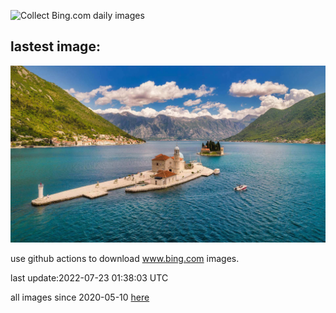 ![Collect Bing.com daily images](https://github.com/counter2015/bing-daily-images/workflows/Collect%20Bing.com%20daily%20images/badge.svg)
## lastest image:
![](images/SGIMontenegro.jpg)

use github actions to download www.bing.com images.

last update:2022-07-23 01:38:03 UTC

all images since 2020-05-10 [here](https://github.com/counter2015/bing-daily-images/tree/master/images) 
